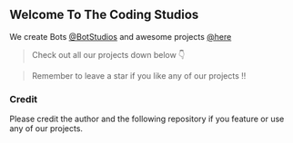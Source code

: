 ## Welcome To The Coding Studios

We create Bots [@BotStudios](https://github.com/botstudios) and awesome projects [@here](#)

> Check out all our projects down below 👇

> Remember to leave a star if you like any of our projects !!

### Credit
Please credit the author and the following repository if you feature or use any of our projects.
